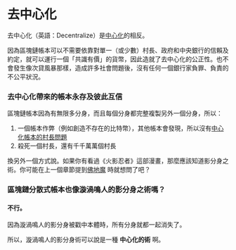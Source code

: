 # 去中心化

去中心化（英語：Decentralize）是[中心化](zhong-xin-hua-ben.md)的相反。

因為區塊鏈帳本可以不需要依靠對單一（或少數）村長、政府和中央銀行的信賴及約定，就可以運行一個「共識有價」的貨幣，因此造就了去中心化的公正性。也不會發生像次貸風暴那樣，造成許多社會問題後，沒有任何一個銀行家負罪、負責的不公平狀況。

### 去中心化帶來的帳本永存及彼此互信

區塊鏈帳本因為有無限多分身，而且每個分身都完整複製另外一個分身，所以：

1. 一個帳本作弊（例如創造不存在的比特幣），其他帳本會發現，所以沒有[中心化帳本的村長問題](zhong-xin-hua-ben.md)
2. 殺死一個村長，還有千千萬萬個村長

換另外一個方式說。如果你有看過《火影忍者》這部漫畫，那麼應該知道影分身之術。你可能在上一個章節提到[佛地魔](fen-san-shi-ben.md#fo-di-mo-de-fen) 時就想問了吧？

### 區塊鏈分散式帳本也像漩渦鳴人的影分身之術嗎？

#### 不行。

因為漩渦鳴人的影分身被戳中本體時，所有分身就都一起消失了。

所以，漩渦鳴人的影分身術可以說是一種 **中心化的術** 啊。

